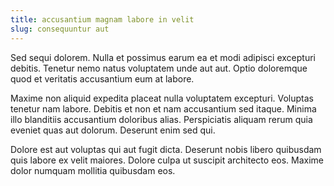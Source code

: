 ```yaml
---
title: accusantium magnam labore in velit
slug: consequuntur aut
---
```


Sed sequi dolorem. Nulla et possimus earum ea et modi adipisci excepturi debitis. Tenetur nemo natus voluptatem unde aut aut. Optio doloremque quod et veritatis accusantium eum at labore.

Maxime non aliquid expedita placeat nulla voluptatem excepturi. Voluptas tenetur nam labore. Debitis et non et nam accusantium sed itaque. Minima illo blanditiis accusantium doloribus alias. Perspiciatis aliquam rerum quia eveniet quas aut dolorum. Deserunt enim sed qui.

Dolore est aut voluptas qui aut fugit dicta. Deserunt nobis libero quibusdam quis labore ex velit maiores. Dolore culpa ut suscipit architecto eos. Maxime dolor numquam mollitia quibusdam eos.
